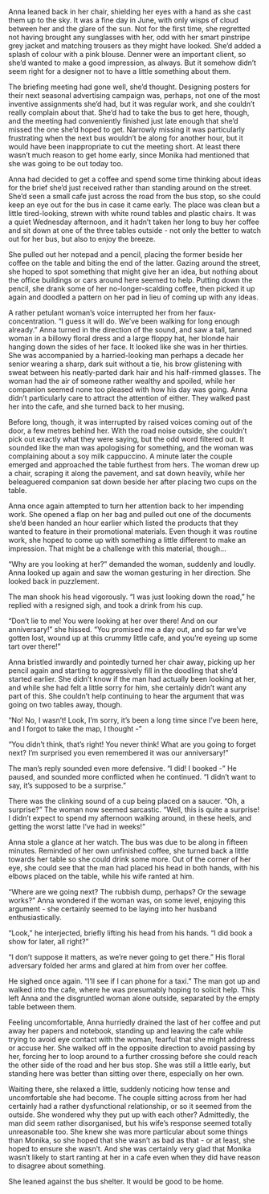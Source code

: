 Anna leaned back in her chair, shielding her eyes with a hand as she cast them up to the sky. It was a fine day in June, with only wisps of cloud between her and the glare of the sun. Not for the first time, she regretted not having brought any sunglasses with her, odd with her smart pinstripe grey jacket and matching trousers as they might have looked. She’d added a splash of colour with a pink blouse. Denner were an important client, so she’d wanted to make a good impression, as always. But it somehow didn’t seem right for a designer not to have a little something about them. 

The briefing meeting had gone well, she’d thought. Designing posters for their next seasonal advertising campaign was, perhaps, not one of the most inventive assignments she’d had, but it was regular work, and she couldn’t really complain about that. She’d had to take the bus to get here, though, and the meeting had conveniently finished just late enough that she’d missed the one she’d hoped to get. Narrowly missing it was particularly frustrating when the next bus wouldn’t be along for another hour, but it would have been inappropriate to cut the meeting short. At least there wasn’t much reason to get home early, since Monika had mentioned that she was going to be out today too.

Anna had decided to get a coffee and spend some time thinking about ideas for the brief she’d just received rather than standing around on the street. She’d seen a small cafe just across the road from the bus stop, so she could keep an eye out for the bus in case it came early. The place was clean but a little tired-looking, strewn with white round tables and plastic chairs. It was a quiet Wednesday afternoon, and it hadn’t taken her long to buy her coffee and sit down at one of the three tables outside - not only the better to watch out for her bus, but also to enjoy the breeze.

She pulled out her notepad and a pencil, placing the former beside her coffee on the table and biting the end of the latter. Gazing around the street, she hoped to spot something that might give her an idea, but nothing about the office buildings or cars around here seemed to help. Putting down the pencil, she drank some of her no-longer-scalding coffee, then picked it up again and doodled a pattern on her pad in lieu of coming up with any ideas.

A rather petulant woman’s voice interrupted her from her faux-concentration. “I guess it will do. We’ve been walking for long enough already.” Anna turned in the direction of the sound, and saw a tall, tanned woman in a billowy floral dress and a large floppy hat, her blonde hair hanging down the sides of her face. It looked like she was in her thirties. She was accompanied by a harried-looking man perhaps a decade her senior wearing a sharp, dark suit without a tie, his brow glistening with sweat between his neatly-parted dark hair and his half-rimmed glasses. The woman had the air of someone rather wealthy and spoiled, while her companion seemed none too pleased with how his day was going. Anna didn’t particularly care to attract the attention of either. They walked past her into the cafe, and she turned back to her musing.

Before long, though, it was interrupted by raised voices coming out of the door, a few metres behind her. With the road noise outside, she couldn’t pick out exactly what they were saying, but the odd word filtered out. It sounded like the man was apologising for something, and the woman was complaining about a soy milk cappuccino. A minute later the couple emerged and approached the table furthest from hers. The woman drew up a chair, scraping it along the pavement, and sat down heavily, while her beleaguered companion sat down beside her after placing two cups on the table.

Anna once again attempted to turn her attention back to her impending work. She opened a flap on her bag and pulled out one of the documents she’d been handed an hour earlier which listed the products that they wanted to feature in their promotional materials. Even though it was routine work, she hoped to come up with something a little different to make an impression. That might be a challenge with this material, though…

“Why are you looking at her?” demanded the woman, suddenly and loudly. Anna looked up again and saw the woman gesturing in her direction. She looked back in puzzlement.

The man shook his head vigorously. “I was just looking down the road,” he replied with a resigned sigh, and took a drink from his cup.

“Don’t lie to me! You were looking at her over there! And on our anniversary!” she hissed. “You promised me a day out, and so far we’ve gotten lost, wound up at this crummy little cafe, and you’re eyeing up some tart over there!”

Anna bristled inwardly and pointedly turned her chair away, picking up her pencil again and starting to aggressively fill in the doodling that she’d started earlier. She didn’t know if the man had actually been looking at her, and while she had felt a little sorry for him, she certainly didn’t want any part of this. She couldn’t help continuing to hear the argument that was going on two tables away, though.

“No! No, I wasn’t! Look, I’m sorry, it’s been a long time since I’ve been here, and I forgot to take the map, I thought -”

“You didn’t think, that’s right! You never think! What are you going to forget next? I’m surprised you even remembered it was our anniversary!”

The man’s reply sounded even more defensive. “I did! I booked -” He paused, and sounded more conflicted when he continued. “I didn’t want to say, it’s supposed to be a surprise.”

There was the clinking sound of a cup being placed on a saucer. “Oh, a surprise?” The woman now seemed sarcastic. “Well, this is quite a surprise! I didn’t expect to spend my afternoon walking around, in these heels, and getting the worst latte I’ve had in weeks!”

Anna stole a glance at her watch. The bus was due to be along in fifteen minutes. Reminded of her own unfinished coffee, she turned back a little towards her table so she could drink some more. Out of the corner of her eye, she could see that the man had placed his head in both hands, with his elbows placed on the table, while his wife ranted at him.

“Where are we going next? The rubbish dump, perhaps? Or the sewage works?” Anna wondered if the woman was, on some level, enjoying this argument - she certainly seemed to be laying into her husband enthusiastically. 

“Look,” he interjected, briefly lifting his head from his hands. “I did book a show for later, all right?”

“I don’t suppose it matters, as we’re never going to get there.” His floral adversary folded her arms and glared at him from over her coffee.

He sighed once again. “I’ll see if I can phone for a taxi.” The man got up and walked into the cafe, where he was presumably hoping to solicit help. This left Anna and the disgruntled woman alone outside, separated by the empty table between them.

Feeling uncomfortable, Anna hurriedly drained the last of her coffee and put away her papers and notebook, standing up and leaving the cafe while trying to avoid eye contact with the woman, fearful that she might address or accuse her. She walked off in the opposite direction to avoid passing by her, forcing her to loop around to a further crossing before she could reach the other side of the road and her bus stop. She was still a little early, but standing here was better than sitting over there, especially on her own.

Waiting there, she relaxed a little, suddenly noticing how tense and uncomfortable she had become. The couple sitting across from her had certainly had a rather dysfunctional relationship, or so it seemed from the outside. She wondered why they put up with each other? Admittedly, the man did seem rather disorganised, but his wife’s response seemed totally unreasonable too. She knew she was more particular about some things than Monika, so she hoped that she wasn’t as bad as that - or at least, she hoped to ensure she wasn’t. And she was certainly very glad that Monika wasn’t likely to start ranting at her in a cafe even when they did have reason to disagree about something.

She leaned against the bus shelter. It would be good to be home.
